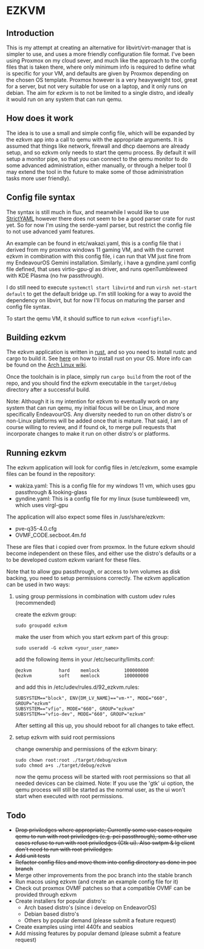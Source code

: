 # EZKVM #

## Introduction ##

This is my attempt at creating an alternative for libvirt/virt-manager that is simpler
to use, and uses a more friendly configuration file format.
I've been using Proxmox on my cloud sever, and much like the approach to the config files
that is taken there, where only minimum info is required to define what is specific for
your VM, and defaults are given by Proxmox depending on the chosen OS template.
Proxmox however is a very heavyweight tool, great for a server, but not very suitable
for use on a laptop, and it only runs on debian.
The aim for ezkvm is to not be limited to a single distro, and ideally it would run on
any system that can run qemu.

## How does it work ##

The idea is to use a small and simple config file, which will be expanded by the ezkvm
app into a call to qemu with the appropriate arguments. It is assumed that things like
network, firewall and dhcp daemons are already setup, and so ezkvm only needs to start
the qemu process.
By default it will setup a monitor pipe, so that you can connect to the qemu monitor to
do some advanced administration, either manually, or through a helper tool (I may extend
the tool in the future to make some of those administration tasks more user friendly).

## Config file syntax ##

The syntax is still much in flux, and meanwhile I would like to use [StrictYAML](https://hitchdev.com/strictyaml/)
however there does not seem to be a good parser crate for rust yet. So for now I'm using
the serde-yaml parser, but restrict the config file to not use advanced yaml features.

An example can be found in etc/wakazi.yaml, this is a config file that i derived from my
proxmox windows 11 gaming VM, and with the current ezkvm in combination with this config
file, i can run that VM just fine from my EndeavourOS Gemini installation.
Similarly, i have a gyndine.yaml config file defined, that uses virtio-gpu-gl as driver,
and runs openTumbleweed with KDE Plasma (no hw passthrough).

I do still need to execute `systemctl start libvirtd` and run `virsh net-start default`
to get the default bridge up. I'm still looking for a way to avoid the dependency on
libvirt, but for now I'll focus on maturing the parser and config file syntax.

To start the qemu VM, it should suffice to run `ezkvm <configfile>`.

## Building ezkvm ##

The ezkvm application is written in [rust](https://www.rust-lang.org/), and so you need
to install rustc and cargo to build it. See [here](https://www.rust-lang.org/tools/install)
on how to install rust on your OS. More info can be found on
the [Arch Linux wiki](https://wiki.archlinux.org/title/rust).

Once the toolchain is in place, simply run `cargo build` from the root of the
repo, and you should find the ezkvm executable in the `target/debug` directory after
a successful build.

Note: Although it is my intention for ezkvm to eventually work on any system that can run
qemu, my initial focus will be on Linux, and more specifically EndeavourOS.
Any diversity needed to run on other distro's or non-Linux platforms will be added once
that is mature.
That said, I am of course willing to review, and if found ok, to merge pull requests that
incorporate changes to make it run on other distro's or platforms.

## Running ezkvm ##

The ezkvm application will look for config files in /etc/ezkvm, some example files can be
found in the repository:

- wakiza.yaml: This is a config file for my windows 11 vm, which uses gpu passthrough & looking-glass
- gyndine.yaml: This is a config file for my linux (suse tumbleweed) vm, which uses virgl-gpu

The application will also expect some files in /usr/share/ezkvm:

- pve-q35-4.0.cfg
- OVMF_CODE.secboot.4m.fd

These are files that i copied over from proxmox. In the future ezkvm should become
independent on these files, and either use the distro's defaults or a to be developed
custom ezkvm variant for these files.

Note that to allow gpu passthrough, or access to lvm volumes as disk backing, you need to
setup permissions correctly. The ezkvm application can be used in two ways:

1) using group permissions in combination with custom udev rules (recommended)

   create the ezkvm group:
   ```
   sudo groupadd ezkvm
   ```

   make the user from which you start ezkvm part of this group:
   ```
   sudo useradd -G ezkvm <your_user_name>
   ```

   add the following items in your /etc/security/limits.conf:
   ```
   @ezkvm          hard    memlock         100000000
   @ezkvm          soft    memlock         100000000
   ```
   and add this in /etc/udev/rules.d/92_ezkvm.rules:
   ```
   SUBSYSTEM=="block", ENV{DM_LV_NAME}=="vm-*", MODE="660", GROUP="ezkvm"
   SUBSYSTEM=="vfio", MODE="660", GROUP="ezkvm"
   SUBSYSTEM=="vfio-dev", MODE="660", GROUP="ezkvm"
   ```

   After setting all this up, you should reboot for all changes to take effect.


2) setup ezkvm with suid root permissions

   change ownership and permissions of the ezkvm binary:
   ```
   sudo chown root:root ./target/debug/ezkvm
   sudo chmod a+s ./target/debug/ezkvm
   ```
   now the qemu process will be started with root permissions
   so that all needed devices can be claimed.
   Note: If you use the 'gtk' ui option, the qemu process will still be started
   as the normal user, as the ui won't start when executed with root permissions.

## Todo ##

- ~~Drop priviledges where appropriate; Currently some use cases require qemu to run with
  root priviledges (e.g. pci passthrough), some other use cases refuse to run with root
  priviledges (Gtk ui). Also swtpm & lg client don't need to run with root priviledges.~~
- ~~Add unit tests~~
- ~~Refactor config files and move them into config directory as done in poc branch~~
- Merge other improvements from the poc branch into the stable branch
- Run macos using ezkvm (and create an example config file for it)
- Check out proxmox OVMF patches so that a compatible OVMF can be provided through ezkvm
- Create installers for popular distro's:
    - Arch based distro's (since i develop on EndeavorOS)
    - Debian based distro's
    - Others by popular demand (please submit a feature request)
- Create examples using intel 440fx and seabios
- Add missing features by popular demand (please submit a feature request)
